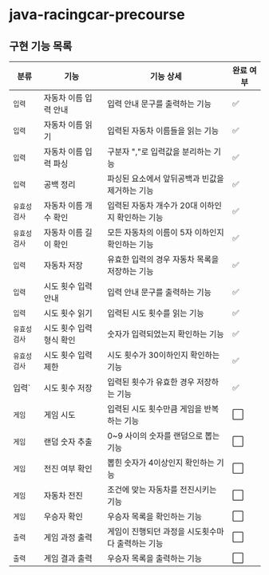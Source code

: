# java-racingcar-precourse

## 구현 기능 목록
| 분류      | 기능             | 기능 상세                       | 완료 여부               |
|---------|----------------|-----------------------------|---------------------|
| `입력`    | 자동차 이름 입력 안내   | 입력 안내 문구를 출력하는 기능           | :white_check_mark:                    |
| `입력`    | 자동차 이름 읽기      | 입력된 자동차 이름들을 읽는 기능          | :white_check_mark: |
| `입력`    | 자동차 이름 입력 파싱   | 구분자 ","로 입력값을 분리하는 기능       | :white_check_mark: |
| `입력`    | 공백 정리          | 파싱된 요소에서 앞뒤공백과 빈값을 제거하는 기능  | :white_check_mark: |
| `유효성검사` | 자동차 이름 개수 확인   | 입력된 자동차 개수가 20대 이하인지 확인하는 기능 | :white_check_mark: |
| `유효성검사` | 자동차 이름 길이 확인   | 모든 자동차의 이름이 5자 이하인지 확인하는 기능 | :white_check_mark: |
| `입력`    | 자동차 저장         | 유효한 입력의 경우 자동차 목록을 저장하는 기능  | :white_check_mark: |
| `입력`    | 시도 횟수 입력 안내    | 입력 안내 문구를 출력하는 기능           | :white_check_mark: |
| `입력`    | 시도 횟수 읽기       | 입력된 시도 횟수를 읽는 기능            | :white_check_mark: |
| `유효성검사` | 시도 횟수 입력 형식 확인 | 숫자가 입력되었는지 확인하는 기능          | :white_check_mark: |
| `유효성검사` | 시도 횟수 입력 제한    | 시도 횟수가 30이하인지 확인하는 기능       | :white_check_mark: |
| 입력`     | 시도 횟수 저장       | 입력된 횟수가 유효한 경우 저장하는 기능      | :white_check_mark: |
| `게임`    | 게임 시도          | 입력된 시도 횟수만큼 게임을 반복하는 기능     | :white_large_square: |
| `게임`    | 랜덤 숫자 추출       | 0~9 사이의 숫자를 랜덤으로 뽑는 기능      | :white_large_square: |
| `게임`    | 전진 여부 확인       | 뽑힌 숫자가 4이상인지 확인하는 기능        | :white_large_square: |
| `게임`    | 자동차 전진         | 조건에 맞는 자동차를 전진시키는 기능        | :white_large_square: |
| `게임`    | 우승자 확인         | 우승자 목록을 확인하는 기능             | :white_large_square: |
| `출력`    | 게임 과정 출력       | 게임이 진행되던 과정을 시도횟수마다 출력하는 기능 | :white_large_square: |
| `출력`    | 게임 결과 출력       | 우승자 목록을 출력하는 기능             | :white_large_square: |
